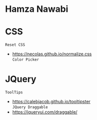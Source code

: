 # Hamza Nawabi

# CSS
`Reset CSS`
- https://necolas.github.io/normalize.css<br>
`Color Picker`


# JQuery 
`ToolTips` 
- https://calebjacob.github.io/tooltipster<br>
`JQuery Draggable`
- https://jqueryui.com/draggable/<br>
